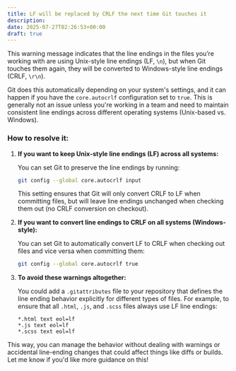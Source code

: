 ```yaml
---
title: LF will be replaced by CRLF the next time Git touches it
description: 
date: 2025-07-27T02:26:53+00:00
draft: true
---
```

This warning message indicates that the line endings in the files you’re working with are using Unix-style line endings (LF, `\n`), but when Git touches them again, they will be converted to Windows-style line endings (CRLF, `\r\n`).

Git does this automatically depending on your system's settings, and it can happen if you have the `core.autocrlf` configuration set to `true`. This is generally not an issue unless you're working in a team and need to maintain consistent line endings across different operating systems (Unix-based vs. Windows).

### How to resolve it:

1. **If you want to keep Unix-style line endings (LF) across all systems:**
    
    You can set Git to preserve the line endings by running:
    
    ```bash
    git config --global core.autocrlf input
    ```
    
    This setting ensures that Git will only convert CRLF to LF when committing files, but will leave line endings unchanged when checking them out (no CRLF conversion on checkout).
    
2. **If you want to convert line endings to CRLF on all systems (Windows-style):**
    
    You can set Git to automatically convert LF to CRLF when checking out files and vice versa when committing them:
    
    ```bash
    git config --global core.autocrlf true
    ```
    
3. **To avoid these warnings altogether:**
    
    You could add a `.gitattributes` file to your repository that defines the line ending behavior explicitly for different types of files. For example, to ensure that all `.html`, `.js`, and `.scss` files always use LF line endings:
    
    ```plaintext
    *.html text eol=lf
    *.js text eol=lf
    *.scss text eol=lf
    ```
    

This way, you can manage the behavior without dealing with warnings or accidental line-ending changes that could affect things like diffs or builds. Let me know if you'd like more guidance on this!